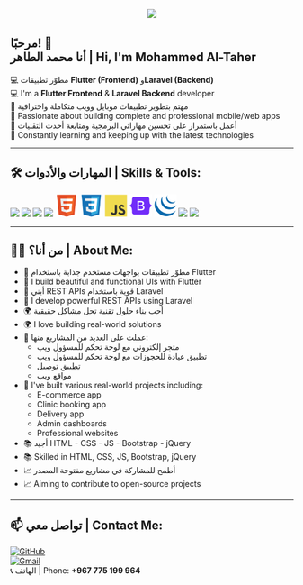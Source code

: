 <p align="center">
  <img src="https://github.com/demartini/demartini/blob/master/code.gif">
</p>

<h2 align="left">
  مرحبًا! 👋<br>
  أنا <strong>محمد الطاهر</strong> | Hi, I'm <strong>Mohammed Al-Taher</strong>
</h2>

<p align="left">
  💻 مطوّر تطبيقات <strong>Flutter (Frontend)</strong> و<strong>Laravel (Backend)</strong><br>
  💻 I'm a <strong>Flutter Frontend</strong> & <strong>Laravel Backend</strong> developer<br>
  🧠 مهتم بتطوير تطبيقات موبايل وويب متكاملة واحترافية<br>
  🧠 Passionate about building complete and professional mobile/web apps<br>
  🚀 أعمل باستمرار على تحسين مهاراتي البرمجية ومتابعة أحدث التقنيات<br>
  🚀 Constantly learning and keeping up with the latest technologies<br>
</p>

---

## 🛠️ المهارات والأدوات | Skills & Tools:

<p align="left">
  <a href="https://flutter.dev" target="_blank"><img src="https://www.vectorlogo.zone/logos/flutterio/flutterio-icon.svg" width="40" /></a>
  <a href="https://dart.dev" target="_blank"><img src="https://www.vectorlogo.zone/logos/dartlang/dartlang-icon.svg" width="40" /></a>
  <a href="https://laravel.com" target="_blank"><img src="https://www.vectorlogo.zone/logos/laravel/laravel-icon.svg" width="40" /></a>
  <a href="https://www.mysql.com/" target="_blank"><img src="https://www.vectorlogo.zone/logos/mysql/mysql-icon.svg" width="40" /></a>
  <a href="https://developer.mozilla.org/en-US/docs/Web/HTML" target="_blank"><img src="https://raw.githubusercontent.com/devicons/devicon/master/icons/html5/html5-original.svg" width="40" /></a>
  <a href="https://developer.mozilla.org/en-US/docs/Web/CSS" target="_blank"><img src="https://raw.githubusercontent.com/devicons/devicon/master/icons/css3/css3-original.svg" width="40" /></a>
  <a href="https://developer.mozilla.org/en-US/docs/Web/JavaScript" target="_blank"><img src="https://raw.githubusercontent.com/devicons/devicon/master/icons/javascript/javascript-original.svg" width="40" /></a>
  <a href="https://getbootstrap.com/" target="_blank"><img src="https://raw.githubusercontent.com/devicons/devicon/master/icons/bootstrap/bootstrap-plain.svg" width="40" /></a>
  <a href="https://jquery.com/" target="_blank"><img src="https://raw.githubusercontent.com/devicons/devicon/master/icons/jquery/jquery-original.svg" width="40" /></a>
  <a href="https://git-scm.com/" target="_blank"><img src="https://www.vectorlogo.zone/logos/git-scm/git-scm-icon.svg" width="40" /></a>
  <a href="https://www.postman.com/" target="_blank"><img src="https://www.vectorlogo.zone/logos/getpostman/getpostman-icon.svg" width="40" /></a>
</p>

---

## 👨‍💻 من أنا؟ | About Me:

- 🔭 مطوّر تطبيقات بواجهات مستخدم جذابة باستخدام Flutter  
- 🔭 I build beautiful and functional UIs with Flutter  
- 🧩 أبني REST APIs قوية باستخدام Laravel  
- 🧩 I develop powerful REST APIs using Laravel  
- 🌍 أحب بناء حلول تقنية تحل مشاكل حقيقية  
- 🌍 I love building real-world solutions  
- 🧠 عملت على العديد من المشاريع منها:  
  - متجر إلكتروني مع لوحة تحكم للمسؤول ويب 
  - تطبيق عيادة للحجوزات مع لوحة تحكم للمسؤول ويب 
  - تطبيق توصيل   
  - مواقع ويب  
- 🧠 I've built various real-world projects including:  
  - E-commerce app  
  - Clinic booking app  
  - Delivery app  
  - Admin dashboards  
  - Professional websites  
- 📚 أجيد HTML - CSS - JS - Bootstrap - jQuery  
- 📚 Skilled in HTML, CSS, JS, Bootstrap, jQuery  
- 📈 أطمح للمشاركة في مشاريع مفتوحة المصدر  
- 📈 Aiming to contribute to open-source projects

---

## 📫 تواصل معي | Contact Me:

[![GitHub](https://img.shields.io/badge/-mohammedaltaher712-black?style=flat-square&logo=github&logoColor=white)](https://github.com/mohammedaltaher712)  
[![Gmail](https://img.shields.io/badge/-mohammedaltaher712@gmail.com-D14836?style=flat-square&logo=gmail&logoColor=white)](mailto:mohammedaltaher712@gmail.com)  
📞 الهاتف | Phone: **+967 775 199 964**


  
